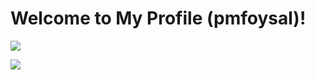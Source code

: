# Welcome to My Profile (pmfoysal)!

![](https://github-readme-stats.vercel.app/api?username=pmfoysal&count_private=true&show_icons=true&hide_border=true&border_radius=15&bg_color=2c323a&text_color=eee&icon_color=fa4eab&title_color=fa4eab&cache_seconds=1800&include_all_commits=true&custom_title=Overall%20Activity%20of%20Foysal%20Ahmmed)

![](https://github-readme-stats.vercel.app/api/top-langs/?username=pmfoysal&count_private=true&show_icons=true&hide_border=true&border_radius=15&bg_color=2c323a&text_color=eee&icon_color=fa4eab&title_color=fa4eab&cache_seconds=1800&langs_count=10)
